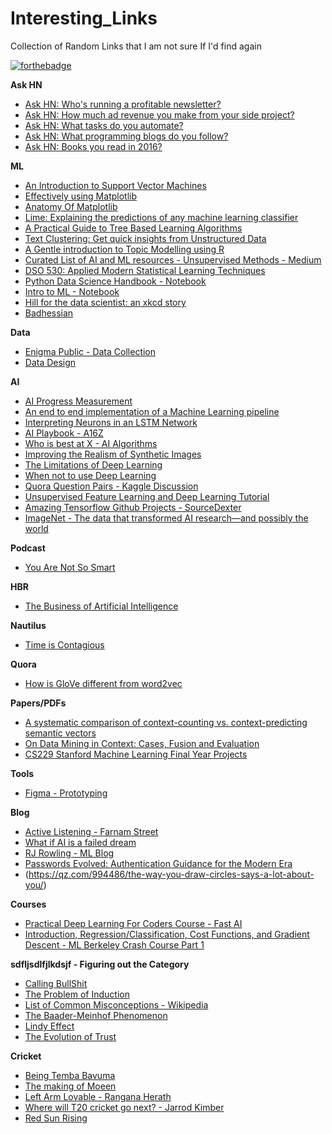 # Interesting_Links
Collection of Random Links that I am not sure If I'd find again

[![forthebadge](http://forthebadge.com/images/badges/built-with-love.svg)](http://forthebadge.com)

**Ask HN**

* [Ask HN: Who's running a profitable newsletter?](https://news.ycombinator.com/item?id=14616440)
* [Ask HN: How much ad revenue you make from your side project?](https://news.ycombinator.com/item?id=14576677)
* [Ask HN: What tasks do you automate?](https://news.ycombinator.com/item?id=14782332)
* [Ask HN: What programming blogs do you follow?](https://news.ycombinator.com/item?id=14842276)
* [Ask HN: Books you read in 2016?](https://news.ycombinator.com/item?id=13235767)


**ML**

* [An Introduction to Support Vector Machines](https://news.ycombinator.com/item?id=14613139)
* [Effectively using Matplotlib](http://pbpython.com/effective-matplotlib.html)
* [Anatomy Of Matplotlib](https://github.com/WeatherGod/AnatomyOfMatplotlib)
* [Lime: Explaining the predictions of any machine learning classifier](https://github.com/marcotcr/lime)
* [A Practical Guide to Tree Based Learning Algorithms](https://sadanand-singh.github.io/posts/treebasedmodels/)
* [Text Clustering: Get quick insights from Unstructured Data](http://www.kdnuggets.com/2017/06/text-clustering-unstructured-data.html)
* [A Gentle introduction to Topic Modelling using R](https://eight2late.wordpress.com/2015/09/29/a-gentle-introduction-to-topic-modeling-using-r/)
* [Curated List of AI and ML resources - Unsupervised Methods - Medium](https://unsupervisedmethods.com/my-curated-list-of-ai-and-machine-learning-resources-from-around-the-web-9a97823b8524)
* [DSO 530: Applied Modern Statistical Learning Techniques](https://www.alsharif.info/iom530)
* [Python Data Science Handbook - Notebook](https://nbviewer.jupyter.org/github/jakevdp/PythonDataScienceHandbook/blob/master/notebooks/Index.ipynb)
* [Intro to ML - Notebook](http://nbviewer.jupyter.org/github/Prooffreader/intro_machine_learning/tree/master/)
* [Hill for the data scientist: an xkcd story](http://livefreeordichotomize.com/2016/12/15/hill-for-the-data-scientist-an-xkcd-story/)
* [Badhessian](http://badhessian.org/)

**Data**

* [Enigma Public - Data Collection](https://public.enigma.com/)
* [Data Design](https://infoactive.co/data-design/)

**AI**

* [AI Progress Measurement](https://www.eff.org/ai/metrics)
* [An end to end implementation of a Machine Learning pipeline](https://spandan-madan.github.io/DeepLearningProject/)
* [Interpreting Neurons in an LSTM Network](http://yerevann.github.io/2017/06/27/interpreting-neurons-in-an-LSTM-network/)
* [AI Playbook - A16Z](http://aiplaybook.a16z.com/)
* [Who is best at X - AI Algorithms](https://rodrigob.github.io/are_we_there_yet/build/)
* [Improving the Realism of Synthetic Images](https://machinelearning.apple.com/2017/07/07/GAN.html)
* [The Limitations of Deep Learning](https://blog.keras.io/the-limitations-of-deep-learning.html)
* [When not to use Deep Learning](http://hyperparameter.space/blog/when-not-to-use-deep-learning/)
* [Quora Question Pairs - Kaggle Discussion](https://www.kaggle.com/c/quora-question-pairs/discussion/34355#194796)
* [Unsupervised Feature Learning and Deep Learning Tutorial](http://ufldl.stanford.edu/wiki/index.php/UFLDL_Tutorial)
* [Amazing Tensorflow Github Projects - SourceDexter](https://sourcedexter.com/amazing-tensorflow-github-projects/)
* [ImageNet - The data that transformed AI research—and possibly the world](https://qz.com/1034972/the-data-that-changed-the-direction-of-ai-research-and-possibly-the-world/)

**Podcast**

* [You Are Not So Smart](https://youarenotsosmart.com/podcast/)

**HBR**

* [The Business of Artificial Intelligence](https://hbr.org/cover-story/2017/07/the-business-of-artificial-intelligence)

**Nautilus**

* [Time is Contagious](http://nautil.us/issue/45/power/time-is-contagious)

**Quora**

* [How is GloVe different from word2vec](https://www.quora.com/How-is-GloVe-different-from-word2vec) 

**Papers/PDFs**

* [A systematic comparison of
context-counting vs. context-predicting semantic vectors](http://clic.cimec.unitn.it/marco/publications/acl2014/baroni-etal-countpredict-acl2014.pdf)
* [On Data Mining in Context:
Cases, Fusion and Evaluation](http://liacs.leidenuniv.nl/~puttenpwhvander/library/phdthesisv1_nocropmarks_withISBN.pdf)
* [CS229 Stanford Machine Learning Final Year Projects](http://cs229.stanford.edu/projects2013.html)

**Tools**

* [Figma - Prototyping](https://www.figma.com/)


**Blog**

* [Active Listening - Farnam Street](https://www.farnamstreetblog.com/2017/07/active-listening/)
* [What if AI is a failed dream](https://www.madebymany.com/stories/what-if-ai-is-a-failed-dream)
* [RJ Rowling - ML Blog](http://rnowling.github.io/)
* [Passwords Evolved: Authentication Guidance for the Modern Era](https://www.troyhunt.com/passwords-evolved-authentication-guidance-for-the-modern-era/)
* (https://qz.com/994486/the-way-you-draw-circles-says-a-lot-about-you/) 


**Courses**

* [Practical Deep Learning For Coders Course - Fast AI](http://course.fast.ai/)
* [Introduction, Regression/Classification, Cost Functions, and Gradient Descent - ML Berkeley Crash Course Part 1](https://ml.berkeley.edu/blog/2016/11/06/tutorial-1/)


**sdfljsdlfjlkdsjf - Figuring out the Category**

* [Calling BullShit](http://callingbullshit.org/videos.html)
* [The Problem of Induction](https://en.wikipedia.org/wiki/Problem_of_induction)
* [List of Common Misconceptions - Wikipedia](https://en.wikipedia.org/wiki/List_of_common_misconceptions)
* [The Baader-Meinhof Phenomenon](https://www.damninteresting.com/the-baader-meinhof-phenomenon/)
* [Lindy Effect](https://en.wikipedia.org/wiki/Lindy_effect)
* [The Evolution of Trust](http://ncase.me/trust/)


**Cricket**

* [Being Temba Bavuma](http://www.espncricinfo.com/story/_/id/20192897/firdose-moonda-imagines-temba-bavuma-journey-test-batsman)
* [The making of Moeen](http://www.thecricketmonthly.com/story/926493/the-making-of-moeen)
* [Left Arm Lovable - Rangana Herath](http://www.thecricketmonthly.com/story/1056977/left-arm-lovable)
* [Where will T20 cricket go next? - Jarrod Kimber](http://www.espncricinfo.com/magazine/content/story/1099221.html)
* [Red Sun Rising](http://www.thecricketmonthly.com/story/1046331/red-sun-rising)

